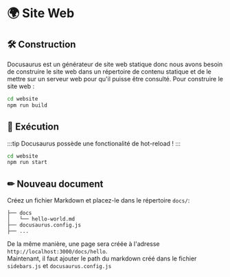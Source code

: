 # 🌍 Site Web
## 🛠 Construction

Docusaurus est un générateur de site web statique donc nous avons besoin de construire le site web dans un répertoire de contenu statique et de le mettre sur un serveur web pour qu'il puisse être consulté. Pour construire le site web :

```bash
cd website
npm run build
```

## 🚀 Exécution
:::tip
Docusaurus possède une fonctionalité de hot-reload !
:::

```bash
cd website
npm run start
```

## ✏ Nouveau document

Créez un fichier Markdown et placez-le dans le répertoire `docs/`:

```website # répertoire racine de votre site
├── docs
│   └── hello-world.md
├── docusaurus.config.js
├── ...
```

De la même manière, une page sera créée à l'adresse `http://localhost:3000/docs/hello`.  
Maintenant, il faut ajouter le path du markdown créé dans le fichier `sidebars.js` et `docusaurus.config.js`